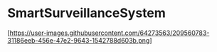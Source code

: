 # SmartSurveillanceSystem


[https://user-images.githubusercontent.com/64273563/209560783-31186eeb-456e-47e2-9643-1542788d603b.png]
